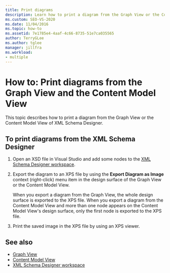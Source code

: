 ```yaml
---
title: Print diagrams
description: Learn how to print a diagram from the Graph View or the Content Model View of the XML Schema Designer.
ms.custom: SEO-VS-2020
ms.date: 11/04/2016
ms.topic: how-to
ms.assetid: 7e1785e4-4aaf-4c66-8735-51e7ca035565
author: TerryGLee
ms.author: tglee
manager: jillfra
ms.workload:
- multiple
---
```

# How to: Print diagrams from the Graph View and the Content Model View

This topic describes how to print a diagram from the Graph View or the Content Model View of XML Schema Designer.

## To print diagrams from the XML Schema Designer

1. Open an XSD file in Visual Studio and add some nodes to the [XML Schema Designer workspace](../xml-tools/xml-schema-designer-workspace.md).

2. Export the diagram to an XPS file by using the **Export Diagram as Image** context (right-click) menu item in the design surface of the Graph View or the Content Model View.

     When you export a diagram from the Graph View, the whole design surface is exported to the XPS file. When you export a diagram from the Content Model View and more than one node appears on the Content Model View's design surface, only the first node is exported to the XPS file.

3. Print the saved image in the XPS file by using an XPS viewer.

## See also

- [Graph View](../xml-tools/graph-view.md)
- [Content Model View](../xml-tools/content-model-view.md)
- [XML Schema Designer workspace](../xml-tools/xml-schema-designer-workspace.md)
